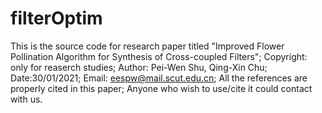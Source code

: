 # filterOptim
This is the source code for research paper titled "Improved Flower Pollination Algorithm for Synthesis of Cross-coupled Filters";
Copyright: only for reaserch studies;
Author: Pei-Wen Shu, Qing-Xin Chu;
Date:30/01/2021;
Email: eespw@mail.scut.edu.cn;
All the references are properly cited in this paper;
Anyone who wish to use/cite it could contact with us.
